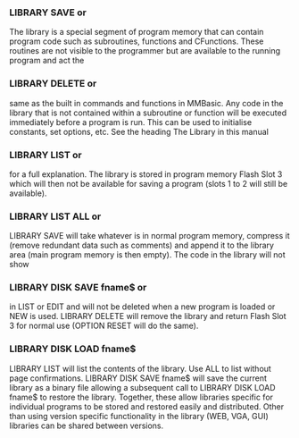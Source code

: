 

### LIBRARY SAVE or

The library is a special segment of program memory that can contain program code such as subroutines, functions and CFunctions. These routines are not visible to the programmer but are available to the running program and act the

### LIBRARY DELETE or

same as the built in commands and functions in MMBasic. Any code in the library that is not contained within a subroutine or function will be executed immediately before a program is run. This can be used to initialise constants, set options, etc. See the heading The Library in this manual

### LIBRARY LIST or

for a full explanation. The library is stored in program memory Flash Slot 3 which will then not be available for saving a program (slots 1 to 2 will still be available).

### LIBRARY LIST ALL or

LIBRARY SAVE will take whatever is in normal program memory, compress it (remove redundant data such as comments) and append it to the library area (main program memory is then empty). The code in the library will not show

### LIBRARY DISK SAVE fname$ or

in LIST or EDIT and will not be deleted when a new program is loaded or NEW is used. LIBRARY DELETE will remove the library and return Flash Slot 3 for normal use (OPTION RESET will do the same).

### LIBRARY DISK LOAD fname$

LIBRARY LIST will list the contents of the library. Use ALL to list without page confirmations. LIBRARY DISK SAVE fname$ will save the current library as a binary file allowing a subsequent call to LIBRARY DISK LOAD fname$ to restore the library. Together, these allow libraries specific for individual programs to be stored and restored easily and distributed. Other than using version specific functionality in the library (WEB, VGA, GUI) libraries can be shared between versions.